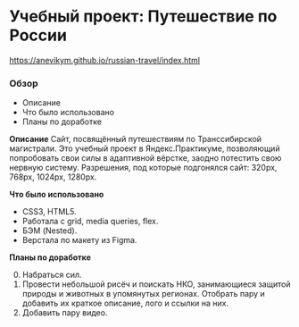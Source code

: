 # Учебный проект: Путешествие по России

https://anevikym.github.io/russian-travel/index.html

### Обзор
* Описание
* Что было использовано
* Планы по доработке

**Описание**
Сайт, посвящённый путешествиям по Транссибирской магистрали. 
Это учебный проект в Яндекс.Практикуме, позволяющий попробовать свои силы в адаптивной вёрстке, заодно потестить свою нервную систему.
Разрешения, под которые подгонялся сайт: 320px, 768px, 1024px, 1280px.


**Что было использовано**

* CSS3, HTML5. 
* Работала с grid, media queries, flex.
* БЭМ (Nested).
* Верстала по макету из Figma.

**Планы по доработке**

0. Набраться сил.
1. Провести небольшой рисёч и поискать НКО, занимающиеся защитой природы и животных в упомянутых регионах. Отобрать пару и добавить их краткое описание, лого и ссылки на них.
2. Добавить пару видео.

